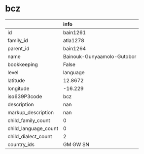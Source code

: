 # bcz
|                      | info                       |
|:---------------------|:---------------------------|
| id                   | bain1261                   |
| family_id            | atla1278                   |
| parent_id            | bain1264                   |
| name                 | Bainouk-Gunyaamolo-Gutobor |
| bookkeeping          | False                      |
| level                | language                   |
| latitude             | 12.8672                    |
| longitude            | -16.229                    |
| iso639P3code         | bcz                        |
| description          | nan                        |
| markup_description   | nan                        |
| child_family_count   | 0                          |
| child_language_count | 0                          |
| child_dialect_count  | 2                          |
| country_ids          | GM GW SN                   |